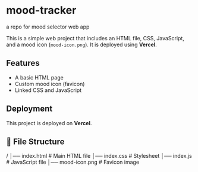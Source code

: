 # mood-tracker
a repo for mood selector web app

This is a simple web project that includes an HTML file, CSS, JavaScript, and a mood icon (`mood-icon.png`). It is deployed using **Vercel**.  

## Features  
- A basic HTML page  
- Custom mood icon (favicon)  
- Linked CSS and JavaScript  

##  Deployment  
This project is deployed on **Vercel**.  

## 📂 File Structure  
/
│── index.html # Main HTML file
│── index.css # Stylesheet
│── index.js # JavaScript file
│── mood-icon.png # Favicon image
